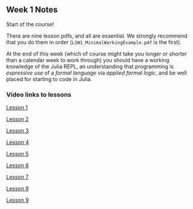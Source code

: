 ## Week 1 Notes

Start of the course!

There are nine lesson pdfs, and all are essential. We strongly recommend that you do them in order (`L1W1_MinimalWorkingExample.pdf` is the first).

At the end of this week (which of course might take you longer or shorter than a calendar week to work through) you should have a working knowledge of the Julia REPL, an understanding that programming is *expressive use* of a *formal language* via *applied formal logic*, and be well placed for starting to code in Julia.

### Video links to lessons
[Lesson 1](https://www.youtube.com/watch?v=L0TDqQCHigg&list=PLP8iPy9hna6Qpx0MgGyElJ5qFlaIXYf1R&index=2)

[Lesson 2](https://www.youtube.com/watch?v=60pReAo0kL0&list=PLP8iPy9hna6Qpx0MgGyElJ5qFlaIXYf1R&index=3)

[Lesson 3](https://www.youtube.com/watch?v=fSxJ0rdrpeY&list=PLP8iPy9hna6Qpx0MgGyElJ5qFlaIXYf1R&index=4)

[Lesson 4](https://www.youtube.com/watch?v=ZuALresPQY4&list=PLP8iPy9hna6Qpx0MgGyElJ5qFlaIXYf1R&index=5)

[Lesson 5](https://www.youtube.com/watch?v=JuJGBx1EBkQ&list=PLP8iPy9hna6Qpx0MgGyElJ5qFlaIXYf1R&index=6)

[Lesson 6](https://www.youtube.com/watch?v=dJ4PnBXkzXI&list=PLP8iPy9hna6Qpx0MgGyElJ5qFlaIXYf1R&index=7)

[Lesson 7](https://www.youtube.com/watch?v=LLpeFe0OaiY&list=PLP8iPy9hna6Qpx0MgGyElJ5qFlaIXYf1R&index=8)

[Lesson 8](https://www.youtube.com/watch?v=plSsEoRojr0&list=PLP8iPy9hna6Qpx0MgGyElJ5qFlaIXYf1R&index=9)

[Lesson 9](https://www.youtube.com/watch?v=xIJJ-dcVBpQ)
